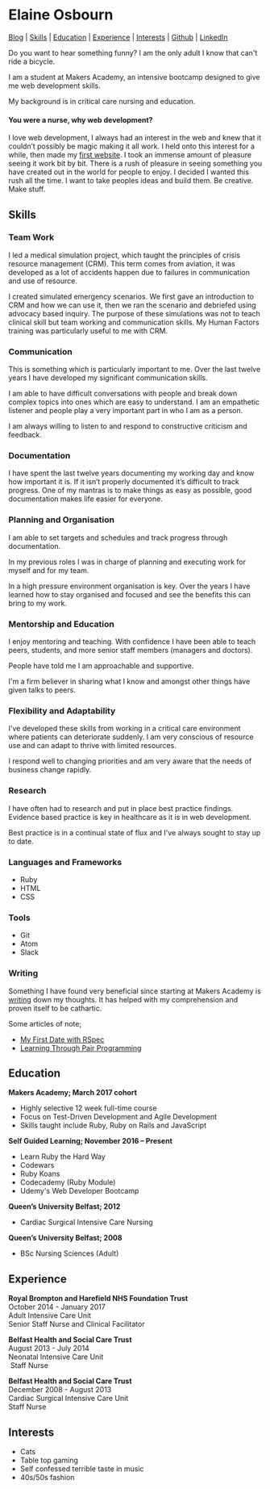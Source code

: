 # Elaine Osbourn

[Blog](https://medium.com/@kittysquee) | [Skills](#skills) | [Education](#education) | [Experience](#experience) | [Interests](#interests) | [Github](https://github.com/kittysquee) | [LinkedIn](https://www.linkedin.com/in/elaine-osbourn-37a20636/)

Do you want to hear something funny? I am the only adult I know that can't ride a bicycle.

I am a student at Makers Academy, an intensive bootcamp designed to give me web development skills.

My background is in critical care nursing and education.

#### You were a nurse, why web development?

I love web development, I always had an interest in the web and knew that it couldn’t possibly be magic making it all work. I held onto this interest for a while, then made my [first website](http://spookyhoroscopes.com). I took an immense amount of pleasure seeing it work bit by bit. There is a rush of pleasure in seeing something you have created out in the world for people to enjoy. I decided I wanted this rush all the time. I want to take peoples ideas and build them. Be creative. Make stuff.

## Skills

### Team Work
I led a medical simulation project, which taught the principles of crisis resource management (CRM). This term comes from aviation, it was developed as a lot of accidents happen due to failures in communication and use of resource.

I created simulated emergency scenarios. We first gave an introduction to CRM and how we can use it, then we ran the scenario and debriefed using advocacy based inquiry. The purpose of these simulations was not to teach clinical skill but team working and communication skills. My Human Factors training was particularly useful to me with CRM.

### Communication
This is something which is particularly important to me. Over the last twelve years I have developed my significant communication skills.

I am able to have difficult conversations with people and break down complex topics into ones which are easy to understand. I am an empathetic listener and people play a very important part in who I am as a person.

I am always willing to listen to and respond to constructive criticism and feedback.

### Documentation
I have spent the last twelve years documenting my working day and know how important it is. If it isn’t properly documented it’s difficult to track progress. One of my mantras is to make things as easy as possible, good documentation makes life easier for everyone.

### Planning and Organisation
I am able to set targets and schedules and track progress through documentation.

In my previous roles I was in charge of planning and executing work for myself and for my team.

In a high pressure environment organisation is key. Over the years I have learned how to stay organised and focused and see the benefits this can bring to my work.

### Mentorship and Education
I enjoy mentoring and teaching. With confidence I have been able to teach peers, students, and more senior staff members (managers and doctors).

People have told me I am approachable and supportive.

I'm a firm believer in sharing what I know and amongst other things have given talks to peers.

### Flexibility and Adaptability
I've developed these skills from working in a critical care environment where patients can deteriorate suddenly. I am very conscious of resource use and can adapt to thrive with limited resources.

I respond well to changing priorities and am very aware that the needs of business change rapidly.

### Research
I have often had to research and put in place best practice findings. Evidence based practice is key in healthcare as it is in web development.

Best practice is in a continual state of flux and I've always sought to stay up to date.

### Languages and Frameworks

* Ruby
* HTML
* CSS

### Tools

* Git
* Atom
* Slack

### Writing

Something I have found very beneficial since starting at Makers Academy is [writing](https://medium.com/@kittysquee) down my thoughts. It has helped with my comprehension and proven itself to be cathartic.

Some articles of note;
* [My First Date with RSpec](https://medium.com/@kittysquee/my-first-date-with-rspec-f523cc0a7fbf#.uyxpy4d5s)
* [Learning Through Pair Programming](https://medium.com/@kittysquee/learning-through-pair-programming-1a79e5a7bbff#.tney28foj)

## Education

**Makers Academy; March 2017 cohort**
* Highly selective 12 week full-time course
* Focus on Test-Driven Development and Agile Development
* Skills taught include Ruby, Ruby on Rails and JavaScript

**Self Guided Learning; November 2016 – Present**
* Learn Ruby the Hard Way
* Codewars
* Ruby Koans
* Codecademy (Ruby Module)
* Udemy's Web Developer Bootcamp

**Queen’s University Belfast; 2012**
* Cardiac Surgical Intensive Care Nursing

**Queen’s University Belfast; 2008**
* BSc Nursing Sciences (Adult)

## Experience

**Royal Brompton and Harefield NHS Foundation Trust**   
October 2014 - January 2017  
Adult Intensive Care Unit  
Senior Staff Nurse and Clinical Facilitator

**Belfast Health and Social Care Trust**   
August 2013 - July 2014  
Neonatal Intensive Care Unit  
 Staff Nurse

**Belfast Health and Social Care Trust**  
December 2008 - August 2013  
Cardiac Surgical Intensive Care Unit  
Staff Nurse

## Interests

* Cats
* Table top gaming
* Self confessed terrible taste in music
* 40s/50s fashion
